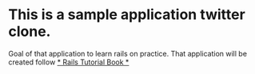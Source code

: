 # This is a sample application twitter clone.

Goal of that application to learn rails on practice. That application will be created follow
[* Rails Tutorial Book *](http://ruby.railstutorial.org/ruby-on-rails-tutorial-book)